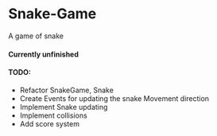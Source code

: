 # Snake-Game
A game of snake


#### Currently unfinished


#### TODO:
- Refactor SnakeGame, Snake
- Create Events for updating the snake Movement direction
- Implement Snake updating
- Implement collisions
- Add score system

